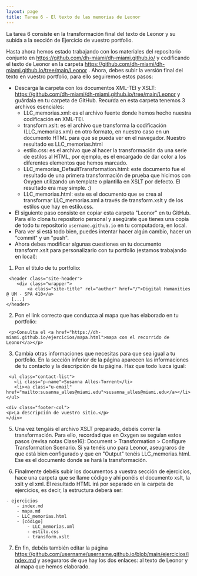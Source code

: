 ```yaml
---
layout: page
title: Tarea 6 - El texto de las memorias de Leonor 
---
```


La tarea 6 consiste en la transformación final del texto de Leonor y su subida a la sección de Ejercicio de vuestro portfolio. 

Hasta ahora hemos estado trabajando con los materiales del repositorio conjunto en https://github.com/dh-miami/dh-miami.github.io/ y codificando el texto de Leonor en la carpeta https://github.com/dh-miami/dh-miami.github.io/tree/main/Leonor . Ahora, debes subir la versión final del texto en vuestro portfolio, para ello seguiremos estos pasos: 

- Descarga la carpeta con los documentos XML-TEI y XSLT: https://github.com/dh-miami/dh-miami.github.io/tree/main/Leonor y guárdala en tu carpeta de GitHub. Recurda en esta carpeta tenemos 3 archivos esenciales: 
    -  LLC_memorias.xml: es el archivo fuente donde hemos hecho nuestra codificación en XML-TEI. 
    -  transform.xslt: es el archivo que transforma la codificación (LLC_memorias.xml) en otro formato, en nuestro caso en un documento HTML para que se pueda ver en el navegador. Nuestro resultado es LLC_memorias.html 
    -  estilo.css: es el archivo que al hacer la transformación da una serie de estilos al HTML, por ejemplo, es el encargado de dar color a los diferentes elementos que hemos marcado. 
    -  LLC_memorias_DefaultTransformation.html: este documento fue el resultado de una primera transformación de prueba que hicimos con Oxygen utilizando un template o plantilla en XSLT por defecto. El resultado era muy simple. :) 
    -  LLC_memorias.html: este es el documento que se crea al transformar LLC_memorias.xml a través de transform.xslt y de los estilos que hay en estilo.css. 
- El siguiente paso consiste en copiar esta carpeta "Leonor" en tu GitHub. Para ello clona tu repositorio personal y asegúrate que tienes una copia de todo tu repositorio `username.github.io` en tu computadora, en local. 
- Para ver si está todo bien, puedes intentar hacer algún cambio, hacer un "commit" y un "push". 
- Ahora debes modificar algunas cuestiones en tu documento transform.xslt para personalizarlo con tu portfolio (estamos trabajando en local): 

1. Pon el título de tu portfolio: 

```
 <header class="site-header">
    <div class="wrapper">
        <a class="site-title" rel="author" href="/">Digital Humanities @ UM - SPA 410</a>
  [...]                    
</header>
```

2. Pon el link correcto que conduzca al mapa que has elaborado en tu portfolio: 

```
 <p>Consulta el <a href="https://dh-miami.github.io/ejercicios/mapa.html">mapa con el recorrido de Leonor</a></p>
 ```

3. Cambia otras informaciones que necesitas para que sea igual a tu portfolio. En la sección inferior de la página aparecen las informaciones de tu contacto y la descripción de tu página. Haz que todo luzca igual: 


```
 <ul class="contact-list">
   <li class="p-name">Susanna Alles-Torrent</li>
   <li><a class="u-email" href="mailto:susanna_alles@miami.edu">susanna_alles@miami.edu</a></li>
</ul>
```

```
<div class="footer-col">
<p>La descripción de vuestro sitio.</p>
</div>
```

5. Una vez tengáis el archivo XSLT preparado, debéis correr la transformación. Para ello, recordad que en Oxygen se seguían estos pasos (revisa notas Clase16): Document > Transformation > Configure Transformation Scenario. Si ya tenéis uno para Leonor, aseugraros de que está bien configurado y que en "Output" tenéis LLC_memorias.html. Ese es el documento donde se hará la transformación. 

6. Finalmente debéis subir los documentos a vuestra sección de ejercicios, hace una carpeta que se llame código y ahí ponéis el documento xslt, la xslt y el xml. El resultado HTML irá por separado en la carpeta de ejercicios, es decir, la estructura deberá ser: 

```
- ejercicios 
    - index.md 
    - mapa.md
    - LLC_memorias.html
    - [código]
        - LLC_memorias.xml
        - estilo.css
        - transform.xslt
```

7. En fin, debéis también editar la página https://github.com/username/username.github.io/blob/main/ejercicios/index.md y aseguraros de que hay los dos enlaces: al texto de Leonor y al mapa que hemos elaborado. 
